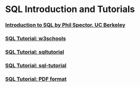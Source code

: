 # SQL Introduction and Tutorials

### [Introduction to SQL by Phil Spector, UC Berkeley](https://www.stat.berkeley.edu/~spector/sql.pdf)

### [SQL Tutorial: w3schools](https://www.w3schools.com/sql/)

### [SQL Tutorial: sqltutorial](https://www.sqltutorial.org)

### [SQL Tutorial: sql-tutorial](https://mode.com/sql-tutorial/)

### [SQL Tutorial: PDF format](https://www.hcoe.edu.np/uploads/attachments/r96oytechsacgzi4.pdf)